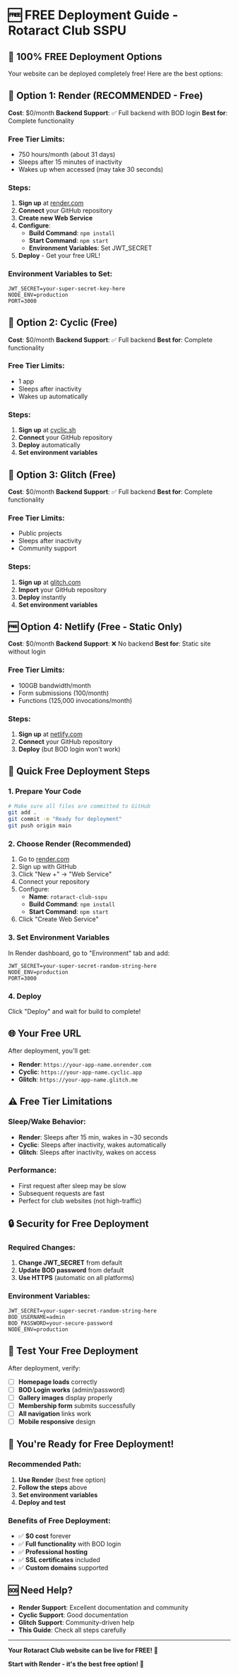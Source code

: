 # 🆓 FREE Deployment Guide - Rotaract Club SSPU

## 🎯 **100% FREE Deployment Options**

Your website can be deployed completely free! Here are the best options:

## 🥇 **Option 1: Render (RECOMMENDED - Free)**
**Cost**: $0/month
**Backend Support**: ✅ Full backend with BOD login
**Best for**: Complete functionality

### **Free Tier Limits**:
- 750 hours/month (about 31 days)
- Sleeps after 15 minutes of inactivity
- Wakes up when accessed (may take 30 seconds)

### **Steps**:
1. **Sign up** at [render.com](https://render.com)
2. **Connect** your GitHub repository
3. **Create new Web Service**
4. **Configure**:
   - **Build Command**: `npm install`
   - **Start Command**: `npm start`
   - **Environment Variables**: Set JWT_SECRET
5. **Deploy** - Get your free URL!

### **Environment Variables to Set**:
```
JWT_SECRET=your-super-secret-key-here
NODE_ENV=production
PORT=3000
```

## 🥈 **Option 2: Cyclic (Free)**
**Cost**: $0/month
**Backend Support**: ✅ Full backend
**Best for**: Complete functionality

### **Free Tier Limits**:
- 1 app
- Sleeps after inactivity
- Wakes up automatically

### **Steps**:
1. **Sign up** at [cyclic.sh](https://cyclic.sh)
2. **Connect** your GitHub repository
3. **Deploy** automatically
4. **Set environment variables**

## 🥉 **Option 3: Glitch (Free)**
**Cost**: $0/month
**Backend Support**: ✅ Full backend
**Best for**: Complete functionality

### **Free Tier Limits**:
- Public projects
- Sleeps after inactivity
- Community support

### **Steps**:
1. **Sign up** at [glitch.com](https://glitch.com)
2. **Import** your GitHub repository
3. **Deploy** instantly
4. **Set environment variables**

## 🆓 **Option 4: Netlify (Free - Static Only)**
**Cost**: $0/month
**Backend Support**: ❌ No backend
**Best for**: Static site without login

### **Free Tier Limits**:
- 100GB bandwidth/month
- Form submissions (100/month)
- Functions (125,000 invocations/month)

### **Steps**:
1. **Sign up** at [netlify.com](https://netlify.com)
2. **Connect** your GitHub repository
3. **Deploy** (but BOD login won't work)

## 🚀 **Quick Free Deployment Steps**

### **1. Prepare Your Code**
```bash
# Make sure all files are committed to GitHub
git add .
git commit -m "Ready for deployment"
git push origin main
```

### **2. Choose Render (Recommended)**
1. Go to [render.com](https://render.com)
2. Sign up with GitHub
3. Click "New +" → "Web Service"
4. Connect your repository
5. Configure:
   - **Name**: `rotaract-club-sspu`
   - **Build Command**: `npm install`
   - **Start Command**: `npm start`
6. Click "Create Web Service"

### **3. Set Environment Variables**
In Render dashboard, go to "Environment" tab and add:
```
JWT_SECRET=your-super-secret-random-string-here
NODE_ENV=production
PORT=3000
```

### **4. Deploy**
Click "Deploy" and wait for build to complete!

## 🌐 **Your Free URL**
After deployment, you'll get:
- **Render**: `https://your-app-name.onrender.com`
- **Cyclic**: `https://your-app-name.cyclic.app`
- **Glitch**: `https://your-app-name.glitch.me`

## ⚠️ **Free Tier Limitations**

### **Sleep/Wake Behavior**:
- **Render**: Sleeps after 15 min, wakes in ~30 seconds
- **Cyclic**: Sleeps after inactivity, wakes automatically
- **Glitch**: Sleeps after inactivity, wakes on access

### **Performance**:
- First request after sleep may be slow
- Subsequent requests are fast
- Perfect for club websites (not high-traffic)

## 🔒 **Security for Free Deployment**

### **Required Changes**:
1. **Change JWT_SECRET** from default
2. **Update BOD password** from default
3. **Use HTTPS** (automatic on all platforms)

### **Environment Variables**:
```env
JWT_SECRET=your-super-secret-random-string-here
BOD_USERNAME=admin
BOD_PASSWORD=your-secure-password
NODE_ENV=production
```

## 📱 **Test Your Free Deployment**

After deployment, verify:
- [ ] **Homepage loads** correctly
- [ ] **BOD Login works** (admin/password)
- [ ] **Gallery images** display properly
- [ ] **Membership form** submits successfully
- [ ] **All navigation** links work
- [ ] **Mobile responsive** design

## 🎉 **You're Ready for Free Deployment!**

### **Recommended Path**:
1. **Use Render** (best free option)
2. **Follow the steps** above
3. **Set environment variables**
4. **Deploy and test**

### **Benefits of Free Deployment**:
- ✅ **$0 cost** forever
- ✅ **Full functionality** with BOD login
- ✅ **Professional hosting**
- ✅ **SSL certificates** included
- ✅ **Custom domains** supported

## 🆘 **Need Help?**

- **Render Support**: Excellent documentation and community
- **Cyclic Support**: Good documentation
- **Glitch Support**: Community-driven help
- **This Guide**: Check all steps carefully

---

**Your Rotaract Club website can be live for FREE! 🚀**

**Start with Render - it's the best free option! 🎯**

